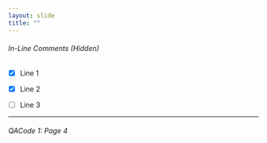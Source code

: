 ```yaml
---
layout: slide
title: ""
---
```

###### In-Line Comments (Hidden)
- [x] Line 1 <br>
- [X] Line 2 <br>
- [ ] Line 3 <br>


[comment]: # (5 Still another comment)

---
<H6>QACode 1: Page 4
